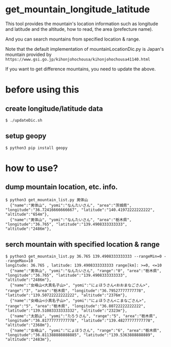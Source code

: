 # get_mountain_longitude_latitude

This tool provides the mountain's location information such as longitude and latitude and the altitude, how to read, the area (prefecture name).

And you can search mountains from specified location & range.

Note that the default implementation of mountainLocationDic.py is Japan's mountain provided by ```https://www.gsi.go.jp/kihonjohochousa/kihonjohochousa41140.html```

If you want to get difference mountains, you need to update the above.


# before using this

## create longitude/latitude data

```
$ ./updateDic.sh
```

## setup geopy

```
$ python3 pip install geopy 
```

# how to use?

## dump mountain location, etc. info.

```
$ python3 get_mountain_list.py 男体山                                                                  
  {"name":"男体山", "yomi":"なんたいさん", "area":"茨城県", "longitude":"36.72416666666667", "latitude":"140.41972222222222", "altitude":"654m"},
  {"name":"男体山", "yomi":"なんたいさん", "area":"栃木県", "longitude":"36.765", "latitude":"139.4908333333333", "altitude":"2486m"},
```

## serch mountain with specified location & range

```
$ python3 get_mountain_list.py 36.765 139.4908333333333 --rangeMin=0 --rangeMax=10
longitude: 36.765 , latitude: 139.4908333333333 range[km]: >=0, <=10
  {"name":"男体山", "yomi":"なんたいさん", "range":"0", "area":"栃木県", "longitude":"36.765", "latitude":"139.4908333333333", "altitude":"2486m"},
  {"name":"女峰山<大真名子山>", "yomi":"にょほうさん<おおまなごさん>", "range":"3", "area":"栃木県", "longitude":"36.79527777777778", "latitude":"139.50722222222222", "altitude":"2376m"},
  {"name":"女峰山<小真名子山>", "yomi":"にょほうさん<こまなごさん>", "range":"5", "area":"栃木県", "longitude":"36.80722222222222", "latitude":"139.51083333333332", "altitude":"2323m"},
  {"name":"太郎山", "yomi":"たろうさん", "range":"5", "area":"栃木県", "longitude":"36.81777777777778", "latitude":"139.48277777777778", "altitude":"2368m"},
  {"name":"女峰山", "yomi":"にょほうさん", "range":"6", "area":"栃木県", "longitude":"36.811388888888885", "latitude":"139.5363888888889", "altitude":"2483m"},
```
